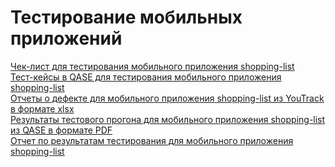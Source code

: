# Тестирование мобильных приложений
[Чек-лист для тестирования мобильного приложения shopping-list](https://docs.google.com/spreadsheets/d/1YY5vuiVou_jdgdHtCZK9jd6LmAeHKXSAJoNTSxKGU0s/edit?gid=0#gid=0)<br>
[Тест-кейсы в QASE для тестирования мобильного приложения shopping-list](https://github.com/darimatveeva/mobile/blob/main/test%20cases%20for%20shopping-list.pdf)<br>
[Отчеты о дефекте для мобильного приложения shopping-list из YouTrack в формате xlsx](https://github.com/darimatveeva/mobile/blob/main/Bug-reports%20mobile%20Matsveyeva.xlsx)<br>
[Результаты тестового прогона для мобильного приложения shopping-list из QASE в формате PDF](https://github.com/darimatveeva/mobile/blob/main/G7-Test-run%20mobile%20Matsveyeva.pdf)<br>
[Отчет по результатам тестирования для мобильного приложения shopping-list](https://github.com/darimatveeva/mobile/blob/main/Test-Summary-Report-by-Darya%20Matsveyeva.docx)
